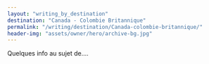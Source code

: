 ```yaml
---
layout: "writing_by_destination"
destination: "Canada - Colombie Britannique"
permalink: "/writing/destination/Canada-colombie-britannique/"
header-img: "assets/owner/hero/archive-bg.jpg"
---
```


Quelques info au sujet de....